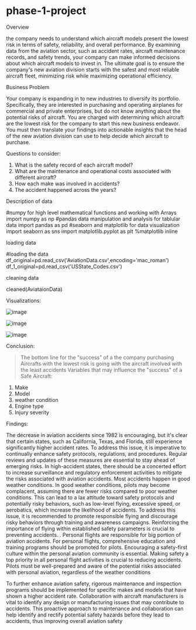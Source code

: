# phase-1-project

Overview

the company needs to understand which aircraft models present the lowest risk in terms of safety, reliability, and overall performance. By examining data from the aviation sector, such as accident rates, aircraft maintenance records, and safety trends, your company can make informed decisions about which aircraft models to invest in. The ultimate goal is to ensure the company's new aviation division starts with the safest and most reliable aircraft fleet, minimizing risk while maximizing operational efficiency.


Business Problem

Your company is expanding in to new industries to diversify its portfolio. Specifically, they are interested in purchasing and operating airplanes for commercial and private enterprises, but do not know anything about the potential risks of aircraft. You are charged with determining which aircraft are the lowest risk for the company to start this new business endeavor. You must then translate your findings into actionable insights that the head of the new aviation division can use to help decide which aircraft to purchase.


Questions to consider:
1. What is the safety record of each aircraft model?
2. What are the maintenance and operational costs associated with different aircraft?
3. How each make was involved in accidents?
4. The accident happened across the years?

Description of data

#numpy for high level mathematical functions and working with Arrays import numpy as np #pandas data manipulation and analysis for tablular data import pandas as pd #seaborn and matplotlib for data visualization import seaborn as sns import matplotlib.pyplot as plt %matplotlib inline


loading data

#loading the data
df_original=pd.read_csv('AviationData.csv',encoding='mac_roman')
df_1_original=pd.read_csv('USState_Codes.csv')

cleaning data

cleaned(AviataionData)

Visualizations:

![image](https://github.com/user-attachments/assets/34ed2006-97be-4bb6-a9f2-b2d00cd8ca13)

![image](https://github.com/user-attachments/assets/4dec7712-2624-4ef8-8dd4-ff73b160dbc0)


![image](https://github.com/user-attachments/assets/c22eb152-6899-41cc-a286-511bfe906273)

Conclusion:
> The bottom line for the "success" of a the company purchasing Aircrafts with the lowest risk is going with the aircraft involved with the least accidents
> Variables that may influence the "success" of a Safe  Aircraft:


1. Make
2. Model
3. weather condition
4. Engine type
5. Injury severity


Findings:

The decrease in aviation accidents since 1982 is encouraging, but it's clear that certain states, such as California, Texas, and Florida, still experience significantly higher accident rates. To address this issue, it is imperative to continually enhance safety protocols, regulations, and procedures. Regular reviews and updates of these measures are essential to stay ahead of emerging risks. In high-accident states, there should be a concerted effort to increase surveillance and regulatory enforcement activities to mitigate the risks associated with aviation accidents.
Most accidents happen in good weather conditions. In good weather conditions, pilots may become complacent, assuming there are fewer risks compared to poor weather conditions. This can lead to a lax attitude toward safety protocols and potentially risky behaviors, such as low-level flying, excessive speed, or aerobatics, which increase the likelihood of accidents. To address this issue, it is recommended to promote responsible flying and discourage risky behaviors through training and awareness campaigns. Reinforcing the importance of flying within established safety parameters is crucial to preventing accidents.
. Personal flights are responsible for big portion of aviation accidents. For personal flights, comprehensive education and training programs should be promoted for pilots. Encouraging a safety-first culture within the personal aviation community is essential. Making safety a top priority in all personal flight activities is crucial to reducing accidents. Pilots must be well-prepared and aware of the potential risks associated with personal aviation, regardless of the weather conditions

To further enhance aviation safety, rigorous maintenance and inspection programs should be implemented for specific makes and models that have shown a higher accident rate. Collaboration with aircraft manufacturers is vital to identify any design or manufacturing issues that may contribute to accidents. This proactive approach to maintenance and collaboration can help identify and rectify potential safety hazards before they lead to accidents, thus improving overall aviation safety











